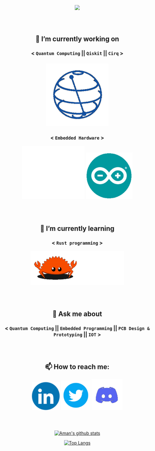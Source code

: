 <p align="center">
  <img src="https://github.com/aman983/aman983/blob/main/Assets/Source.gif" width = 900>
</p>

<br></br>

<h2 align="center">
🔭 I’m currently working on 
</h2>
<h3 align="center">
<b>  < <code>Quantum Computing</code> || <code>Qiskit</code> || <code>Cirq</code> > </b> 
<h3>
<div align ="center">
<img src="https://github.com/aman983/aman983/blob/main/Assets/Qiskit.gif" width = 200>
</div>
<h3 align ="center">
< <code>Embedded Hardware</code> > 
</h3>
<div align ="center">
<img src="https://github.com/aman983/aman983/blob/main/Assets/CPU.gif" width = 200>
<img src="https://github.com/aman983/aman983/blob/main/Assets/Arduino.gif" width = 150>
</div>

<br></br>

<h2 align ="center">
🌱 I’m currently learning 
</h2>
<h3 align ="center">
< <code>Rust programming</code> >
</h3>
<div align ="center">
<img src="https://github.com/aman983/aman983/blob/main/Assets/Rust.gif" width = 300>
</div>

<br></br>

<h2 align ="center">
💬 Ask me about 
</h2>
<h3 align ="center">
< <code>Quantum Computing</code> || <code>Embedded Programming</code> || <code>PCB Design & Prototyping</code> || <code>IOT</code> > 
</h3>

<br></br>

<h2 align ="center">
📫 How to reach me: 
</h2>
<div align ="center">
  <a href="https://linkedin.com/in/Aman-Shaikh-QC"><img src="https://github.com/aman983/aman983/blob/main/Assets/Linkedin.gif" width = 90></a>
  <a href="https://twitter.com/Aman81894910"><img src="https://github.com/aman983/aman983/blob/main/Assets/Twitter.gif" width = 95></a>
  <a href="https://discordapp.com/users/741610566707052604">
  <img src="https://raw.githubusercontent.com/aman983/aman983/main/Assets/Discord.gif" width = 100></a>
 
 
<br></br>

[![Aman's github stats](https://github-readme-stats.vercel.app/api?username=aman983&count_private=true&show_icons=true&theme=radical&hide_rank=false)](https://github.com/anuraghazra/github-readme-stats)

[![Top Langs](https://github-readme-stats.vercel.app/api/top-langs/?username=aman983)](https://github.com/anuraghazra/github-readme-stats)
</div>
